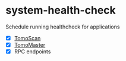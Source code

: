 # system-health-check

Schedule running healthcheck for applications
- [x] [TomoScan](https://tomoscan.io)
- [x] [TomoMaster](https://master.tomochain.com)
- [x] RPC endpoints
